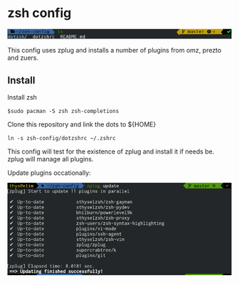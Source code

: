 # zsh config

![](./pics/cli.png)

This config uses zplug and installs a number of plugins from
omz, prezto and zuers.

## Install 

Install zsh

```
$sudo pacman -S zsh zsh-completions
```

Clone this repository and link the dots to ${HOME}


```
ln -s zsh-config/dotzshrc ~/.zshrc
```

This config will test for the existence of zplug and install it if needs be.
zplug will manage all plugins.


Update plugins occationally:

![](./pics/update.png)

